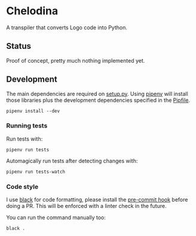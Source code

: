 # Chelodina

A transpiler that converts Logo code into Python.

## Status

Proof of concept, pretty much nothing implemented yet.

## Development

The main dependencies are required on [setup.py](setup.py). Using [pipenv](https://pipenv.readthedocs.io/en/latest/) will install those libraries plus the development dependencies specified in the [Pipfile](Pipfile).

```
pipenv install --dev
```

### Running tests

Run tests with:

```
pipenv run tests
```

Automagically run tests after detecting changes with:

```
pipenv run tests-watch
```

### Code style

I use [black](https://github.com/ambv/black) for code formatting, please install the [pre-commit hook](https://github.com/ambv/black#version-control-integration) before doing a PR. This will be enforced with a linter check in the future.

You can run the command manually too:

```
black .
```
